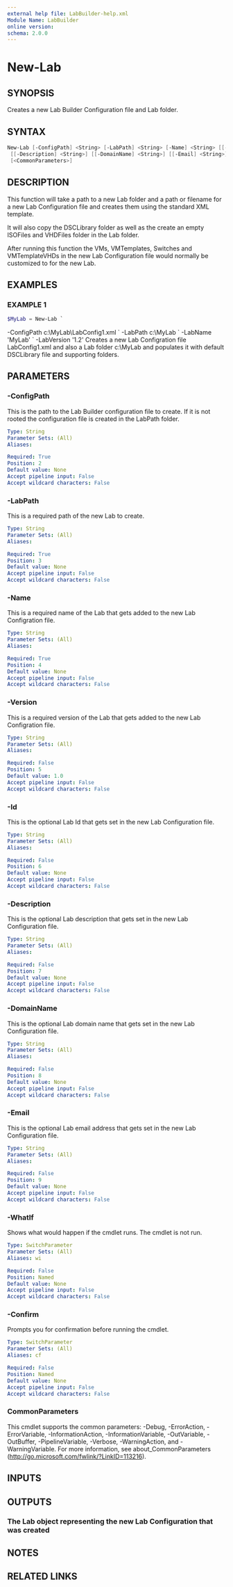 ```yaml
---
external help file: LabBuilder-help.xml
Module Name: LabBuilder
online version:
schema: 2.0.0
---
```


# New-Lab

## SYNOPSIS

Creates a new Lab Builder Configuration file and Lab folder.

## SYNTAX

```powershell
New-Lab [-ConfigPath] <String> [-LabPath] <String> [-Name] <String> [[-Version] <String>] [[-Id] <String>]
 [[-Description] <String>] [[-DomainName] <String>] [[-Email] <String>] [-WhatIf] [-Confirm]
 [<CommonParameters>]
```

## DESCRIPTION

This function will take a path to a new Lab folder and a path or filename
for a new Lab Configuration file and creates them using the standard XML
template.

It will also copy the DSCLibrary folder as well as the create an empty
ISOFiles and VHDFiles folder in the Lab folder.

After running this function the VMs, VMTemplates, Switches and VMTemplateVHDs
in the new Lab Configuration file would normally be customized to for the new
Lab.

## EXAMPLES

### EXAMPLE 1

```powershell
$MyLab = New-Lab `
```

-ConfigPath c:\MyLab\LabConfig1.xml \`
    -LabPath c:\MyLab \`
    -LabName 'MyLab' \`
    -LabVersion '1.2'
Creates a new Lab Configration file LabConfig1.xml and also a Lab folder
c:\MyLab and populates it with default DSCLibrary file and supporting folders.

## PARAMETERS

### -ConfigPath

This is the path to the Lab Builder configuration file to create.
If it is
not rooted the configuration file is created in the LabPath folder.

```yaml
Type: String
Parameter Sets: (All)
Aliases:

Required: True
Position: 2
Default value: None
Accept pipeline input: False
Accept wildcard characters: False
```

### -LabPath

This is a required path of the new Lab to create.

```yaml
Type: String
Parameter Sets: (All)
Aliases:

Required: True
Position: 3
Default value: None
Accept pipeline input: False
Accept wildcard characters: False
```

### -Name

This is a required name of the Lab that gets added to the new Lab Configration
file.

```yaml
Type: String
Parameter Sets: (All)
Aliases:

Required: True
Position: 4
Default value: None
Accept pipeline input: False
Accept wildcard characters: False
```

### -Version

This is a required version of the Lab that gets added to the new Lab Configration
file.

```yaml
Type: String
Parameter Sets: (All)
Aliases:

Required: False
Position: 5
Default value: 1.0
Accept pipeline input: False
Accept wildcard characters: False
```

### -Id

This is the optional Lab Id that gets set in the new Lab Configuration
file.

```yaml
Type: String
Parameter Sets: (All)
Aliases:

Required: False
Position: 6
Default value: None
Accept pipeline input: False
Accept wildcard characters: False
```

### -Description

This is the optional Lab description that gets set in the new Lab Configuration
file.

```yaml
Type: String
Parameter Sets: (All)
Aliases:

Required: False
Position: 7
Default value: None
Accept pipeline input: False
Accept wildcard characters: False
```

### -DomainName

This is the optional Lab domain name that gets set in the new Lab Configuration
file.

```yaml
Type: String
Parameter Sets: (All)
Aliases:

Required: False
Position: 8
Default value: None
Accept pipeline input: False
Accept wildcard characters: False
```

### -Email

This is the optional Lab email address that gets set in the new Lab Configuration
file.

```yaml
Type: String
Parameter Sets: (All)
Aliases:

Required: False
Position: 9
Default value: None
Accept pipeline input: False
Accept wildcard characters: False
```

### -WhatIf

Shows what would happen if the cmdlet runs.
The cmdlet is not run.

```yaml
Type: SwitchParameter
Parameter Sets: (All)
Aliases: wi

Required: False
Position: Named
Default value: None
Accept pipeline input: False
Accept wildcard characters: False
```

### -Confirm

Prompts you for confirmation before running the cmdlet.

```yaml
Type: SwitchParameter
Parameter Sets: (All)
Aliases: cf

Required: False
Position: Named
Default value: None
Accept pipeline input: False
Accept wildcard characters: False
```

### CommonParameters

This cmdlet supports the common parameters: -Debug, -ErrorAction, -ErrorVariable, -InformationAction, -InformationVariable, -OutVariable, -OutBuffer, -PipelineVariable, -Verbose, -WarningAction, and -WarningVariable.
For more information, see about_CommonParameters (http://go.microsoft.com/fwlink/?LinkID=113216).

## INPUTS

## OUTPUTS

### The Lab object representing the new Lab Configuration that was created

## NOTES

## RELATED LINKS
